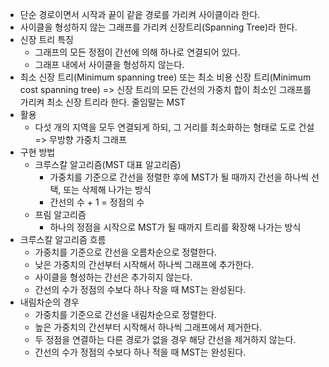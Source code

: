 - 단순 경로이면서 시작과 끝이 같읕 경로를 가리켜 사이클이라 한다.
- 사이클을 형성하지 않는 그래프를 가리켜 신장트리(Spanning Tree)라 한다.
- 신장 트리 특징
    - 그래프의 모든 정점이 간선에 의해 하나로 연결되어 있다.
    - 그래프 내에서 사이클을 형성하지 않는다.
- 최소 신장 트리(Minimum spanning tree) 또는 최소 비용 신장 트리(Minimum cost spanning tree)
    => 신장 트리의 모든 간선의 가중치 합이 최소인 그래프를 가리켜 최소 신장 트리라 한다. 줄임말는 MST
- 활용
    - 다섯 개의 지역을 모두 연결되게 하되, 그 거리를 최소화하는 형태로 도로 건설
    => 무방향 가중치 그래프
- 구현 방법
    - 크루스칼 알고리즘(MST 대표 알고리즘)
        - 가중치를 기준으로 간선을 정렬한 후에 MST가 될 때까지 간선을 하나씩 선택, 또는 삭제해 나가는 방식
        - 간선의 수 + 1 = 정점의 수
    - 프림 알고리즘
        - 하나의 정점을 시작으로 MST가 될 때까지 트리를 확장해 나가는 방식
- 크루스칼 알고리즘 흐름
    - 가중치를 기준으로 간선을 오름차순으로 정렬한다.
    - 낮은 가중치의 간선부터 시작해서 하나씩 그래프에 추가한다.
    - 사이클을 형성하는 간선은 추가히지 않는다.
    - 간선의 수가 정점의 수보다 하나 작을 때 MST는 완성된다.
- 내림차순의 경우
    - 가중치를 기준으로 간선을 내림차순으로 정렬한다.
    - 높은 가중치의 간선부터 시작해서 하나씩 그래프에서 제거한다.
    - 두 정점을 연결하는 다른 경로가 없을 경우 해당 간선을 제거하지 않는다.
    - 간선의 수가 정점의 수보다 하나 적을 때 MST는 완성된다.